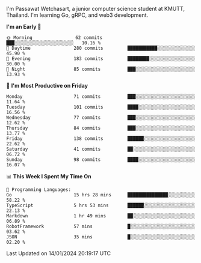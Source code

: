 
I'm Passawat Wetchasart, a junior computer science student at KMUTT, Thailand. I'm learning Go, gRPC, and web3 development.



<!--START_SECTION:waka-->
**I'm an Early 🐤** 

```text
🌞 Morning                62 commits          ███░░░░░░░░░░░░░░░░░░░░░░   10.16 % 
🌆 Daytime                280 commits         ███████████░░░░░░░░░░░░░░   45.90 % 
🌃 Evening                183 commits         ████████░░░░░░░░░░░░░░░░░   30.00 % 
🌙 Night                  85 commits          ███░░░░░░░░░░░░░░░░░░░░░░   13.93 % 
```
📅 **I'm Most Productive on Friday** 

```text
Monday                   71 commits          ███░░░░░░░░░░░░░░░░░░░░░░   11.64 % 
Tuesday                  101 commits         ████░░░░░░░░░░░░░░░░░░░░░   16.56 % 
Wednesday                77 commits          ███░░░░░░░░░░░░░░░░░░░░░░   12.62 % 
Thursday                 84 commits          ███░░░░░░░░░░░░░░░░░░░░░░   13.77 % 
Friday                   138 commits         ██████░░░░░░░░░░░░░░░░░░░   22.62 % 
Saturday                 41 commits          ██░░░░░░░░░░░░░░░░░░░░░░░   06.72 % 
Sunday                   98 commits          ████░░░░░░░░░░░░░░░░░░░░░   16.07 % 
```


📊 **This Week I Spent My Time On** 

```text
💬 Programming Languages: 
Go                       15 hrs 28 mins      ███████████████░░░░░░░░░░   58.22 % 
TypeScript               5 hrs 53 mins       ██████░░░░░░░░░░░░░░░░░░░   22.13 % 
Markdown                 1 hr 49 mins        ██░░░░░░░░░░░░░░░░░░░░░░░   06.89 % 
RobotFramework           57 mins             █░░░░░░░░░░░░░░░░░░░░░░░░   03.62 % 
JSON                     35 mins             █░░░░░░░░░░░░░░░░░░░░░░░░   02.20 % 
```


 Last Updated on 14/01/2024 20:19:17 UTC
<!--END_SECTION:waka-->

<!--
**markpassawat/markpassawat** is a ✨ _special_ ✨ repository because its `README.md` (this file) appears on your GitHub profile.

Here are some ideas to get you started:

- 🔭 I’m currently working on ...
- 🌱 I’m currently learning ...
- 👯 I’m looking to collaborate on ...
- 🤔 I’m looking for help with ...
- 💬 Ask me about ...
- 📫 How to reach me: ...
- 😄 Pronouns: He/Him
- ⚡ Fun fact: ...
-->
